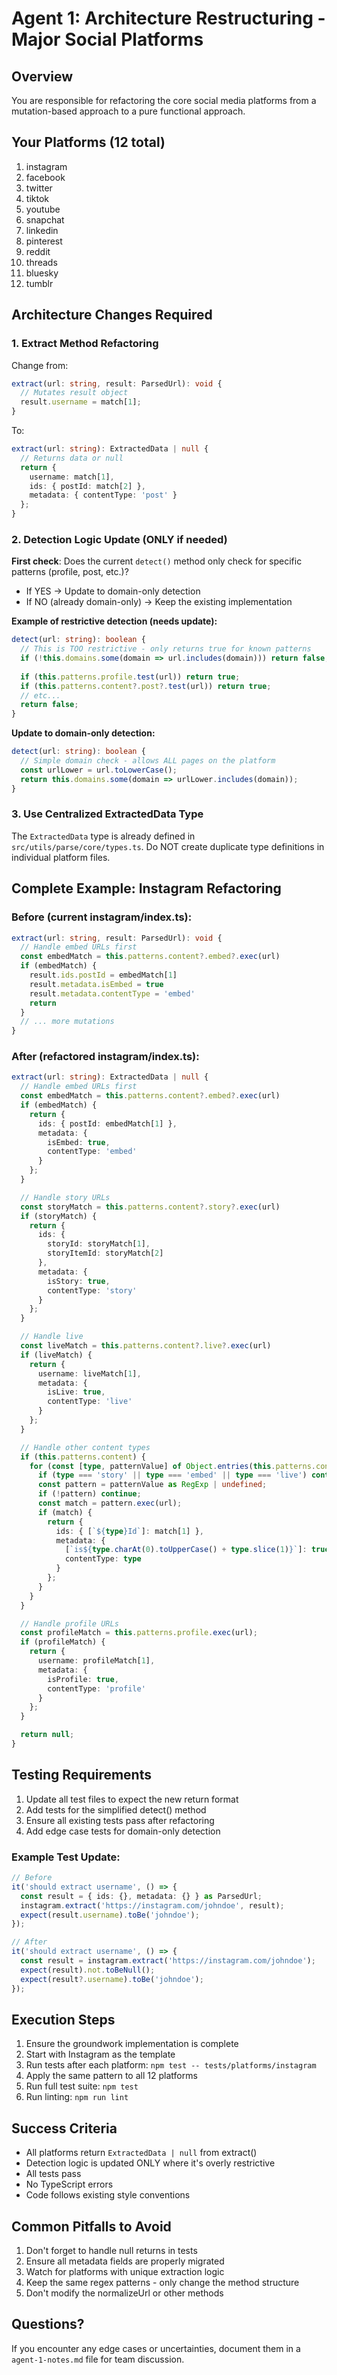 # Agent 1: Architecture Restructuring - Major Social Platforms

## Overview
You are responsible for refactoring the core social media platforms from a mutation-based approach to a pure functional approach.

## Your Platforms (12 total)
1. instagram
2. facebook
3. twitter
4. tiktok
5. youtube
6. snapchat
7. linkedin
8. pinterest
9. reddit
10. threads
11. bluesky
12. tumblr

## Architecture Changes Required

### 1. Extract Method Refactoring
Change from:
```typescript
extract(url: string, result: ParsedUrl): void {
  // Mutates result object
  result.username = match[1];
}
```

To:
```typescript
extract(url: string): ExtractedData | null {
  // Returns data or null
  return {
    username: match[1],
    ids: { postId: match[2] },
    metadata: { contentType: 'post' }
  };
}
```

### 2. Detection Logic Update (ONLY if needed)
**First check**: Does the current `detect()` method only check for specific patterns (profile, post, etc.)?
- If YES → Update to domain-only detection
- If NO (already domain-only) → Keep the existing implementation

**Example of restrictive detection (needs update):**
```typescript
detect(url: string): boolean {
  // This is TOO restrictive - only returns true for known patterns
  if (!this.domains.some(domain => url.includes(domain))) return false;
  
  if (this.patterns.profile.test(url)) return true;
  if (this.patterns.content?.post?.test(url)) return true;
  // etc...
  return false;
}
```

**Update to domain-only detection:**
```typescript
detect(url: string): boolean {
  // Simple domain check - allows ALL pages on the platform
  const urlLower = url.toLowerCase();
  return this.domains.some(domain => urlLower.includes(domain));
}
```

### 3. Use Centralized ExtractedData Type
The `ExtractedData` type is already defined in `src/utils/parse/core/types.ts`. Do NOT create duplicate type definitions in individual platform files.

## Complete Example: Instagram Refactoring

### Before (current instagram/index.ts):
```typescript
extract(url: string, result: ParsedUrl): void {
  // Handle embed URLs first
  const embedMatch = this.patterns.content?.embed?.exec(url)
  if (embedMatch) {
    result.ids.postId = embedMatch[1]
    result.metadata.isEmbed = true
    result.metadata.contentType = 'embed'
    return
  }
  // ... more mutations
}
```

### After (refactored instagram/index.ts):
```typescript
extract(url: string): ExtractedData | null {
  // Handle embed URLs first
  const embedMatch = this.patterns.content?.embed?.exec(url)
  if (embedMatch) {
    return {
      ids: { postId: embedMatch[1] },
      metadata: {
        isEmbed: true,
        contentType: 'embed'
      }
    };
  }

  // Handle story URLs
  const storyMatch = this.patterns.content?.story?.exec(url)
  if (storyMatch) {
    return {
      ids: {
        storyId: storyMatch[1],
        storyItemId: storyMatch[2]
      },
      metadata: {
        isStory: true,
        contentType: 'story'
      }
    };
  }

  // Handle live
  const liveMatch = this.patterns.content?.live?.exec(url)
  if (liveMatch) {
    return {
      username: liveMatch[1],
      metadata: {
        isLive: true,
        contentType: 'live'
      }
    };
  }

  // Handle other content types
  if (this.patterns.content) {
    for (const [type, patternValue] of Object.entries(this.patterns.content)) {
      if (type === 'story' || type === 'embed' || type === 'live') continue;
      const pattern = patternValue as RegExp | undefined;
      if (!pattern) continue;
      const match = pattern.exec(url);
      if (match) {
        return {
          ids: { [`${type}Id`]: match[1] },
          metadata: {
            [`is${type.charAt(0).toUpperCase() + type.slice(1)}`]: true,
            contentType: type
          }
        };
      }
    }
  }

  // Handle profile URLs
  const profileMatch = this.patterns.profile.exec(url);
  if (profileMatch) {
    return {
      username: profileMatch[1],
      metadata: {
        isProfile: true,
        contentType: 'profile'
      }
    };
  }

  return null;
}
```

## Testing Requirements

1. Update all test files to expect the new return format
2. Add tests for the simplified detect() method
3. Ensure all existing tests pass after refactoring
4. Add edge case tests for domain-only detection

### Example Test Update:
```typescript
// Before
it('should extract username', () => {
  const result = { ids: {}, metadata: {} } as ParsedUrl;
  instagram.extract('https://instagram.com/johndoe', result);
  expect(result.username).toBe('johndoe');
});

// After
it('should extract username', () => {
  const result = instagram.extract('https://instagram.com/johndoe');
  expect(result).not.toBeNull();
  expect(result?.username).toBe('johndoe');
});
```

## Execution Steps

1. Ensure the groundwork implementation is complete
2. Start with Instagram as the template
3. Run tests after each platform: `npm test -- tests/platforms/instagram`
4. Apply the same pattern to all 12 platforms
5. Run full test suite: `npm test`
6. Run linting: `npm run lint`

## Success Criteria

- All platforms return `ExtractedData | null` from extract()
- Detection logic is updated ONLY where it's overly restrictive
- All tests pass
- No TypeScript errors
- Code follows existing style conventions

## Common Pitfalls to Avoid

1. Don't forget to handle null returns in tests
2. Ensure all metadata fields are properly migrated
3. Watch for platforms with unique extraction logic
4. Keep the same regex patterns - only change the method structure
5. Don't modify the normalizeUrl or other methods

## Questions?
If you encounter any edge cases or uncertainties, document them in a `agent-1-notes.md` file for team discussion.